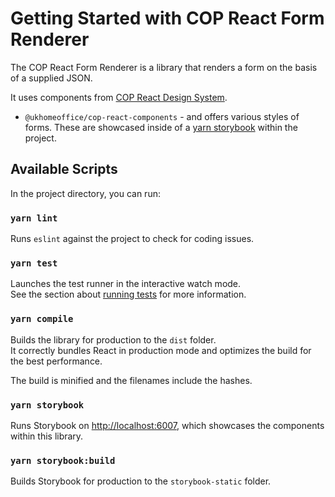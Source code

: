 # Getting Started with COP React Form Renderer

The COP React Form Renderer is a library that renders a form on the basis of a supplied JSON.

It uses components from [COP React Design System](https://github.com/UKHomeOffice/cop-react-design-system).
- `@ukhomeoffice/cop-react-components` - and offers various styles of forms. These are showcased inside of
a [yarn storybook](Storybook) within the project.

## Available Scripts

In the project directory, you can run:

### `yarn lint`

Runs `eslint` against the project to check for coding issues.

### `yarn test`

Launches the test runner in the interactive watch mode.\
See the section about [running tests](https://facebook.github.io/create-react-app/docs/running-tests) for more information.

### `yarn compile`

Builds the library for production to the `dist` folder.\
It correctly bundles React in production mode and optimizes the build for the best performance.

The build is minified and the filenames include the hashes.

### `yarn storybook`

Runs Storybook on [http://localhost:6007](http://localhost:6007), which showcases the components within this library.

### `yarn storybook:build`

Builds Storybook for production to the `storybook-static` folder.
